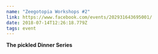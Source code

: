 ```yaml
---
name: "Zeegotopia Workshops #2"
link: https://www.facebook.com/events/202931643695001/
date: 2018-07-14T12:26:18.779Z
tags: event
---
```

**The pickled Dinner Series**